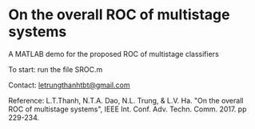 # On the overall ROC of multistage systems

A MATLAB demo for the proposed ROC of multistage classifiers

To start: run the file SROC.m

Contact: letrungthanhtbt@gmail.com

Reference: L.T.Thanh, N.T.A. Dao, N.L. Trung, & L.V. Ha. "On the overall ROC of multistage systems", IEEE Int. Conf. Adv. Techn. Comm. 2017. pp 229-234.
